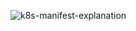 ![k8s-manifest-explanation](https://github.com/user-attachments/assets/c4d7ed8a-d12c-490e-8b1d-aa2c6dafb088)
